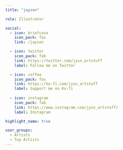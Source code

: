 ```yaml
---
title: "jayson"

role: Illustrator

social:
  - icon: briefcase
    icon_pack: fas
    link: /jayson

  - icon: twitter
    icon_pack: fab
    link: https://twitter.com/jysn_artstuff
    label: Follow me on Twitter

  - icon: coffee
    icon_pack: fas
    link: https://ko-fi.com/jysn_artstuff
    label: Support me on Ko-fi
    
  - icon: instagram
    icon_pack: fab
    link: https://www.instagram.com/jysn_artstuff/
    label: Instagram

highlight_name: true

user_groups:
  - Artists
  - Top Artists
---
```

